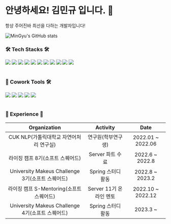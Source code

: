 <!-- <img src="https://capsule-render.vercel.app/api?type=slice&color=CCFFCC&height=300&section=header&text=MinGyu's%20GitHub&fontSize=70" /> -->

<h1>안녕하세요! 김민규 입니다. 👋</h1>
<p>
항상 주어진바 최선을 다하는 개발자입니다!
</p>

![MinGyu's GitHub stats](https://github-readme-stats.vercel.app/api?username=min9yu98&show_icons=true&theme=dokyonight)
<!-- [![Solved.ac Profile](http://mazassumnida.wtf/api/v2/generate_badge?boj=mingyu9811cpp)](https://solved.ac/mingyu9811cpp/) -->

<div>
  <h3>🛠 Tech Stacks 🛠</h3>
  <img src="https://img.shields.io/badge/Python-3776AB?style=flat&logo=Python&logoColor=white"/> 
  <img src="https://img.shields.io/badge/Java-6666CC?style=flat&logo=Java&logoColor=white"/> 
  <img src="https://img.shields.io/badge/SpringBoot-6DB33F?style=flat&logo=SpringBoot&logoColor=white"/> 
  <img src="https://img.shields.io/badge/MySQL-4479A1?style=flat&logo=MySQL&logoColor=white"/> 
  <img src="https://img.shields.io/badge/C++-00599C?style=flat&logo=C++&logoColor=white"/> 
  <img src="https://img.shields.io/badge/Linux-FCC624?style=flat&logo=Linux&logoColor=white"/> 
  <img src="https://img.shields.io/badge/Git-brightgreen.svg?&style=flat&logo=git&logoColor=white"/>
  <img src="https://img.shields.io/badge/AWS-232F3E?style=flat&logo=amazonAWS&logoColor=white"/>
  <img src="https://img.shields.io/badge/AWS EC2-FF9900?style=flat&logo=amazonEC2&logoColor=white"/>
  <img src="https://img.shields.io/badge/AWS RDS-527FFF?style=flat&logo=amazonRDS&logoColor=white"/>
  <img src="https://img.shields.io/badge/AWS S3-569A31?style=flat&logo=amazonS3&logoColor=white"/>
</div>
<br/>
<div>
  <h3>🤝 Cowork Tools 🛠</h3>
  <img src="https://img.shields.io/badge/GitHub-181717?style=flat&logo=GitHub&logoColor=white"/>
  <img src="https://img.shields.io/badge/Notion-000000?style=flat&logo=Notion&logoColor=white"/>
  <img src="https://img.shields.io/badge/Postman-FF6C37?style=flat&logo=postman&logoColor=white"/>
  <img src="https://img.shields.io/badge/Discord-5865F2?style=flat&logo=Discord&logoColor=white"/>
  <img src="https://img.shields.io/badge/Slack-4A154B?style=flat&logo=Slack&logoColor=white"/>
</div>
<br/>
<div>
 <h3>💫 Experience 💫</h3>
 
  |Organization|Activity|Date|
  |:---:|:---:|:---:|
  |CUK NLP(가톨릭대학교 자연어처리 연구실)|연구원(학부연구생)|2022.01 ~ 2022.06|
  |라이징 캠프 8기(소프트 스퀘어드)|Server 파트 수료|2022.6 ~ 2022.8|
  |University Makeus Challenge 3기(소프트 스퀘어드)|Spring 스터디 활동|2022.8 ~ 2023.2|
  |라이징 캠프 S-Mentoring(소프트 스퀘어드)|Server 11기 온라인 멘토|2022.10 ~ 2022.12|
  |University Makeus Challenge 4기(소프트 스퀘어드)|Spring 스터디 활동|2023.3 ~ |
 
</div>
